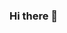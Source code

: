 ### Hi there 👋

<!--
**WhosExo/WhosExo** is a ✨ _special_ ✨ repository because its `README.md` (this file) appears on your GitHub profile.

Here are some ideas to get you started:

- 🔭 I’m currently working on Building a website
- 🌱 I’m currently learning HTML and CSS
- 👯 I’m looking to collaborate on Anything if you are willing to teach me!
- 🤔 I’m looking for help with Coding Languages to start off with
- 💬 Ask me about What made me want to start coding
- 📫 How to reach me: WhosExo@proton.me
- 😄 Pronouns: He/Him
- ⚡ Fun fact: I am a highschool coder
-->
